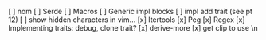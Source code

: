 [ ] nom
[ ] Serde
[ ] Macros
[ ] Generic impl blocks
[ ] impl add trait (see pt 12)
[ ] show hidden characters in vim...
[x] Itertools
[x] Peg 
[x] Regex
[x] Implementing traits: debug, clone trait?
[x] derive-more
[x] get clip to use \n 
